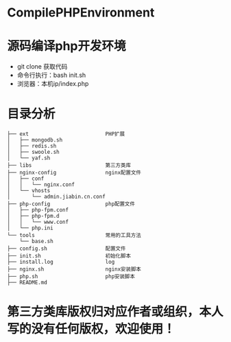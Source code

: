 # CompilePHPEnvironment

# 源码编译php开发环境
* git clone 获取代码
* 命令行执行：bash init.sh
* 浏览器：本机ip/index.php

# 目录分析
```
├── ext                         PHP扩展
│   ├── mongodb.sh
│   ├── redis.sh
│   ├── swoole.sh
│   └── yaf.sh
├── libs                        第三方类库
├── nginx-config                nginx配置文件
│   ├── conf
│   │   └── nginx.conf
│   └── vhosts
│       └── admin.jiabin.cn.conf
├── php-config                  php配置文件
│   ├── php-fpm.conf
│   ├── php-fpm.d
│   │   └── www.conf
│   └── php.ini
└── tools                       常用的工具方法
    └── base.sh
├── config.sh                   配置文件
├── init.sh                     初始化脚本
├── install.log                 log
├── nginx.sh                    nginx安装脚本
├── php.sh                      php安装脚本
├── README.md
```

# 第三方类库版权归对应作者或组织，本人写的没有任何版权，欢迎使用！
